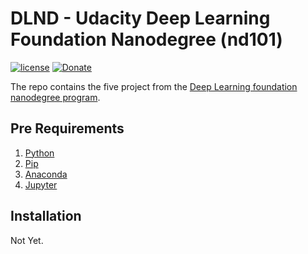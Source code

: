 # DLND - Udacity Deep Learning Foundation Nanodegree (nd101)

[![license][license-image]][license-url] [![Donate][donate-image]][donate-url]

The repo contains the five project from the [Deep Learning foundation nanodegree program](https://www.udacity.com/course/deep-learning-nanodegree-foundation--nd101).

## Pre Requirements

  1. [Python](https://www.python.org)
  2. [Pip](https://pypi.python.org/pypi/pip)
  3. [Anaconda](https://www.continuum.io/downloads)
  4. [Jupyter](http://jupyter.org)

## Installation

Not Yet.

[license-image]: https://img.shields.io/badge/license-ISC-blue.svg
[license-url]: https://github.com/nirgn975/DLND/blob/master/LICENSE
[donate-image]: https://img.shields.io/badge/Donate-PayPal-lightgrey.svg
[donate-url]: https://www.paypal.me/nirgn/1
